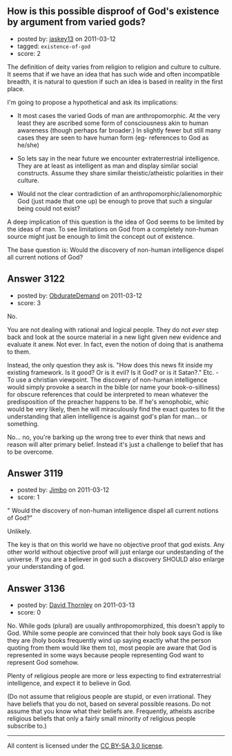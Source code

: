 ## How is this possible disproof of God's existence by argument from varied gods?

- posted by: [jaskey13](https://stackexchange.com/users/-1/1107-jaskey13) on 2011-03-12
- tagged: `existence-of-god`
- score: 2

The definition of deity varies from religion to religion and culture to culture. It seems that if we have an idea that has such wide and often incompatible breadth, it is natural to question if such an idea is based in reality in the first place.

I'm going to propose a hypothetical and ask its implications:

 - It most cases the varied Gods of man are anthropomorphic. At the very least they are ascribed some form of consciousness akin to human awareness (though perhaps far broader.) In slightly fewer but still many cases they are seen to have human form (eg- references to God as he/she) 

 - So lets say in the near future we encounter extraterrestrial intelligence. They are at least as intelligent as man and display similar social constructs. Assume they share similar theistic/atheistic polarities in their culture. 

 - Would not the clear contradiction of an anthropomorphic/alienomorphic God (just made that one up) be enough to prove that such a singular being could not exist? 

A deep implication of this question is the idea of God seems to be limited by the ideas of man. To see limitations on God from a completely non-human source might just be enough to limit the concept out of existence. 

The base question is: Would the discovery of non-human intelligence dispel all current notions of God?


## Answer 3122

- posted by: [ObdurateDemand](https://stackexchange.com/users/-1/524-obduratedemand) on 2011-03-12
- score: 3

No.

You are not dealing with rational and logical people.  They do not *ever* step back and look at the source material in a new light given new evidence and evaluate it anew.  Not ever.  In fact, even the notion of doing that is anathema to them.

Instead, the only question they ask is. "How does this news fit inside my existing framework.  Is it good?  Or is it evil?  Is it God? or is it Satan?."  Etc. - To use a christian viewpoint.  The discovery of non-human intelligence would simply provoke a search in the bible (or name your book-o-silliness) for obscure references that could be interpreted to mean whatever the predisposition of the preacher happens to be.  If he's xenophobic, whic would be very likely, then he will miraculously find the exact quotes to fit the understanding that alien intelligence is against god's plan for man... or something.

No... no, you're barking up the wrong tree to ever think that news and reason will alter primary belief.  Instead it's just a challenge to belief that has to be overcome.


## Answer 3119

- posted by: [Jimbo](https://stackexchange.com/users/-1/1256-jimbo) on 2011-03-12
- score: 1

" Would the discovery of non-human intelligence dispel all current notions of God?"

Unlikely.

The key is that on this world we have no objective proof that god exists.
Any other world without objective proof will just enlarge our undestanding of the universe.
If you are a believer in god such a discovery SHOULD also enlarge your understanding of god.




## Answer 3136

- posted by: [David Thornley](https://stackexchange.com/users/-1/516-david-thornley) on 2011-03-13
- score: 0

No.  While gods (plural) are usually anthropomorphized, this doesn't apply to God.  While some people are convinced that their holy book says God is like they are (holy books frequently wind up saying exactly what the person quoting from them would like them to), most people are aware that God is represented in some ways because people representing God want to represent God somehow.

Plenty of religious people are more or less expecting to find extraterrestrial intelligence, and expect it to believe in God.

(Do not assume that religious people are stupid, or even irrational.  They have beliefs that you do not, based on several possible reasons.  Do not assume that you know what their beliefs are.  Frequently, atheists ascribe religious beliefs that only a fairly small minority of religious people subscribe to.)



---

All content is licensed under the [CC BY-SA 3.0 license](https://creativecommons.org/licenses/by-sa/3.0/).
